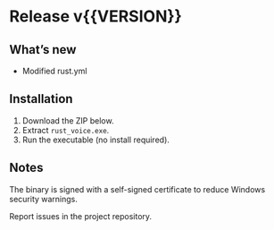 Release v{{VERSION}}
====================

What’s new
----------
- Modified rust.yml

Installation
------------
1. Download the ZIP below.
2. Extract `rust_voice.exe`.
3. Run the executable (no install required).

Notes
-----
The binary is signed with a self-signed certificate to reduce Windows security warnings.

Report issues in the project repository.
